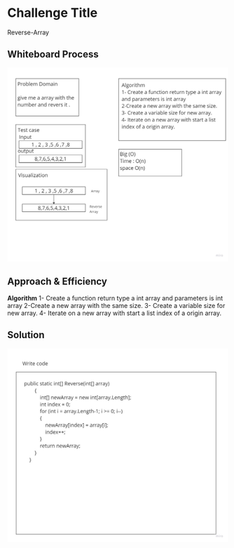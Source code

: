 # Challenge Title
Reverse-Array

## Whiteboard Process
![Whitebord](White-bord-Algo.jpg)

## Approach & Efficiency
**Algorithm**
1- Create a function return type a int array and parameters is int array
2-Create a new array with the same size.
3- Create a variable size for new array.
4- Iterate on a new array with start a list index of a origin array.
## Solution
![Whitebord](data-structures-and-algorithms/Code-Challenge-1/White-bord-Code.jpg)
